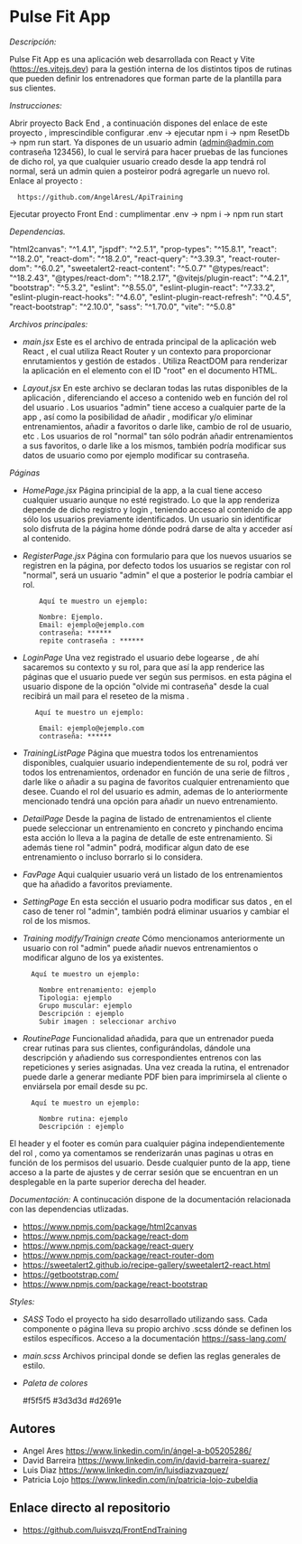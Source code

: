 # Pulse Fit App

_Descripción:_

Pulse Fit App es una aplicación web desarrollada con React y Vite (https://es.vitejs.dev) para la gestión interna de los distintos tipos de rutinas que pueden definir los entrenadores que forman parte de la plantilla para sus clientes.

_Instrucciones:_

Abrir proyecto Back End , a continuación dispones del enlace de este proyecto , imprescindible configurar .env -> ejecutar npm i -> npm ResetDb -> npm run start. Ya dispones de un usuario admin (admin@admin.com contraseña 123456), lo cual le servirá para hacer pruebas de las funciones de dicho rol, ya que cualquier usuario creado desde la app tendrá rol normal, será un admin quien a posteiror podrá agregarle un nuevo rol. Enlace al proyecto : 

      https://github.com/AngelAresL/ApiTraining

Ejecutar proyecto Front End : cumplimentar .env -> npm i -> npm run start

_Dependencias._

   "html2canvas": "^1.4.1",
    "jspdf": "^2.5.1",
    "prop-types": "^15.8.1",
    "react": "^18.2.0",
    "react-dom": "^18.2.0",
    "react-query": "^3.39.3",
    "react-router-dom": "^6.0.2",
    "sweetalert2-react-content": "^5.0.7"
    "@types/react": "^18.2.43",
    "@types/react-dom": "^18.2.17",
    "@vitejs/plugin-react": "^4.2.1",
    "bootstrap": "^5.3.2",
    "eslint": "^8.55.0",
    "eslint-plugin-react": "^7.33.2",
    "eslint-plugin-react-hooks": "^4.6.0",
    "eslint-plugin-react-refresh": "^0.4.5",
    "react-bootstrap": "^2.10.0",
    "sass": "^1.70.0",
    "vite": "^5.0.8"

_Archivos principales:_

- _main.jsx_ Este es el archivo de entrada principal de la aplicación web React , el cual utiliza React Router y un contexto para proporcionar enrutamientos y gestión de estados . Utiliza ReactDOM para renderizar la aplicación en el elemento con el ID "root" en el documento HTML.

- _Layout.jsx_ En este archivo se declaran todas las rutas disponibles de la aplicación , diferenciando el acceso a contenido web en función  del rol del usuario . Los usuarios "admin" tiene acceso a cualquier parte de la app , así como la posibilidad de añadir , modificar y/o eliminar entrenamientos, añadir a favoritos o darle like, cambio de rol de usuario, etc . Los usuarios de rol "normal" tan sólo podrán añadir entrenamientos a sus favoritos, o darle like a los mismos, también podría modificar sus datos de usuario como por ejemplo modificar su contraseña.

_Páginas_

- _HomePage.jsx_ Página principial de la app, a la cual tiene acceso cualquier usuario aunque no esté registrado. Lo que la app renderiza depende de dicho registro y login , teniendo acceso al contenido de app sólo los usuarios previamente identificados. Un usuario sin identificar solo disfruta de la página home dónde podrá darse de alta y acceder así al contenido.

- _RegisterPage.jsx_ Página con formulario para que los nuevos usuarios se registren en la página, por defecto todos los usuarios se registar con rol "normal", será un usuario "admin" el que a posterior le podría cambiar el rol.

          Aquí te muestro un ejemplo:

          Nombre: Ejemplo.
          Email: ejemplo@ejemplo.com
          contraseña: ******
          repite contraseña : ******

- _LoginPage_ Una vez registrado el usuario debe logearse , de ahí sacaremos su contexto y su rol, para que así la app renderice las páginas que el usuario puede ver según sus permisos. en esta página el usuario dispone de la opción "olvide mi contraseña" desde la cual recibirá un mail para el reseteo de la misma .

         Aquí te muestro un ejemplo:

          Email: ejemplo@ejemplo.com
          contraseña: ******
          
- _TrainingListPage_ Página que muestra todos los entrenamientos disponibles, cualquier usuario independientemente de su rol, podrá ver todos los entrenamientos, ordenador en función de una serie de filtros , darle like o añadir a su pagina de favoritos cualquier entrenamiento que desee. Cuando el rol del usuario es admin, ademas de lo anteriormente mencionado tendrá una opción para añadir un nuevo entrenamiento.

- _DetailPage_ Desde la pagina de listado de entrenamientos el cliente puede seleccionar un entrenamiento en concreto y pinchando encima esta acción lo lleva a la pagina de detalle de este entrenamiento. Si además tiene rol "admin" podrá, modificar algun dato de ese entrenamiento o incluso borrarlo si lo considera.

- _FavPage_ Aqui cualquier usuario verá un listado de los entrenamientos que ha añadido a favoritos previamente. 

- _SettingPage_ En esta sección el usuario podra modificar sus datos , en el caso de tener rol "admin", también podrá eliminar usuarios y cambiar el rol de los mismos.

- _Training modify/Trainign create_ Cómo mencionamos anteriormente un usuario con rol "admin" puede añadir nuevos entrenamientos o modificar alguno de los ya existentes.

        Aquí te muestro un ejemplo:

          Nombre entrenamiento: ejemplo
          Tipologia: ejemplo
          Grupo muscular: ejemplo
          Descripción : ejemplo
          Subir imagen : seleccionar archivo

- _RoutinePage_ Funcionalidad añadida, para que un entrenador pueda crear rutinas para sus clientes, configurándolas, dándole una descripción y añadiendo sus correspondientes entrenos con las repeticiones y series asignadas. Una vez creada la rutina, el entrenador puede darle a generar mediante PDF bien para imprimirsela al cliente o enviársela por email desde su pc.

        Aquí te muestro un ejemplo:

          Nombre rutina: ejemplo         
          Descripción : ejemplo

El header y el footer es común para cualquier página independientemente del rol , como ya comentamos se renderizarán unas paginas u otras en función de los permisos del usuario. Desde cualquier punto de la app, tiene acceso a la parte de ajustes y de cerrar sesión que se encuentran en un desplegable en la parte superior derecha del header.

_Documentación:_ A continucación dispone de la documentación relacionada con las dependencias utlizadas.
  - https://www.npmjs.com/package/html2canvas
  - https://www.npmjs.com/package/react-dom
  - https://www.npmjs.com/package/react-query
  - https://www.npmjs.com/package/react-router-dom
  - https://sweetalert2.github.io/recipe-gallery/sweetalert2-react.html
  - https://getbootstrap.com/
  - https://www.npmjs.com/package/react-bootstrap

_Styles:_

- _SASS_ Todo el proyecto ha sido desarrollado utilizando sass. Cada componente o página lleva su propio archivo .scss dónde se definen los estilos específicos. Acceso a la documentación https://sass-lang.com/

- _main.scss_  Archivos principal donde se defien las reglas generales de estilo.

 - _Paleta de colores_
   
   #f5f5f5
   #3d3d3d
   #d2691e

## Autores

- Angel Ares https://www.linkedin.com/in/ángel-a-b05205286/
- David Barreira https://www.linkedin.com/in/david-barreira-suarez/
- Luis Diaz https://www.linkedin.com/in/luisdiazvazquez/
- Patricia Lojo https://www.linkedin.com/in/patricia-lojo-zubeldia

## Enlace directo al repositorio

- https://github.com/luisvzq/FrontEndTraining




